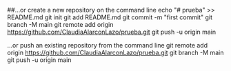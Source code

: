 
##…or create a new repository on the command line
echo "# prueba" >> README.md
git init
git add README.md
git commit -m "first commit"
git branch -M main
git remote add origin https://github.com/ClaudiaAlarconLazo/prueba.git
git push -u origin main

…or push an existing repository from the command line
git remote add origin https://github.com/ClaudiaAlarconLazo/prueba.git
git branch -M main
git push -u origin main